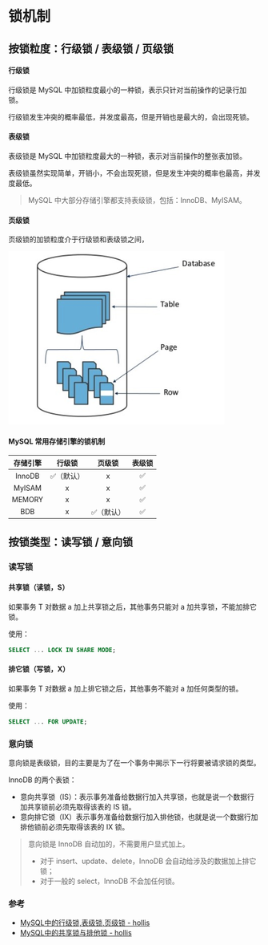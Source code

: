 # 锁机制

## 按锁粒度：行级锁 / 表级锁 / 页级锁

#### 行级锁
行级锁是 MySQL 中加锁粒度最小的一种锁，表示只针对当前操作的记录行加锁。

行级锁发生冲突的概率最低，并发度最高，但是开销也是最大的，会出现死锁。

#### 表级锁
表级锁是 MySQL 中加锁粒度最大的一种锁，表示对当前操作的整张表加锁。

表级锁虽然实现简单，开销小，不会出现死锁，但是发生冲突的概率也最高，并发度最低。

> MySQL 中大部分存储引擎都支持表级锁，包括：InnoDB、MyISAM。

#### 页级锁
页级锁的加锁粒度介于行级锁和表级锁之间，

![锁粒度](/assets/images/锁粒度.jpg)

#### MySQL 常用存储引擎的锁机制

| 存储引擎 | 行级锁 | 页级锁 | 表级锁 |
| :--: | :--: | :--: | :--: |
| InnoDB | ✅（默认） | x | ✅ |
| MyISAM | x | x | ✅ |
| MEMORY | x | x | ✅ |
| BDB | x | ✅（默认） | ✅ |


## 按锁类型：读写锁 / 意向锁

### 读写锁
#### 共享锁（读锁，S）
如果事务 T 对数据 a 加上共享锁之后，其他事务只能对 a 加共享锁，不能加排它锁。

使用：
```sql
SELECT ... LOCK IN SHARE MODE;
```

#### 排它锁（写锁，X）
如果事务 T 对数据 a 加上排它锁之后，其他事务不能对 a 加任何类型的锁。

使用：
```sql
SELECT ... FOR UPDATE;
```


### 意向锁
意向锁是表级锁，目的主要是为了在一个事务中揭示下一行将要被请求锁的类型。

InnoDB 的两个表锁：
- 意向共享锁（IS）：表示事务准备给数据行加入共享锁，也就是说一个数据行加共享锁前必须先取得该表的 IS 锁。
- 意向排它锁（IX）表示事务准备给数据行加入排他锁，也就是说一个数据行加排他锁前必须先取得该表的 IX 锁。


> 意向锁是 InnoDB 自动加的，不需要用户显式加上。
>
> - 对于 insert、update、delete，InnoDB 会自动给涉及的数据加上排它锁；
> - 对于一般的 select，InnoDB 不会加任何锁。


### 参考
- [MySQL中的行级锁,表级锁,页级锁 - hollis](https://www.hollischuang.com/archives/914)
- [MySQL中的共享锁与排他锁 - hollis](https://www.hollischuang.com/archives/923)